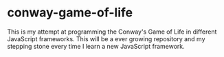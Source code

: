# conway-game-of-life
This is my attempt at programming the Conway's Game of Life in different JavaScript frameworks. This will be a ever growing repository and my stepping stone every time I learn a new JavaScript framework.
